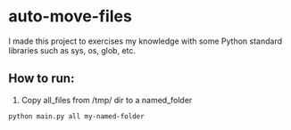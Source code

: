 # auto-move-files

I made this project to exercises my knowledge with some Python standard libraries such as sys, os, glob, etc.


## How to run:
1. Copy all_files from /tmp/ dir to a named_folder
```commandline
python main.py all my-named-folder
```

